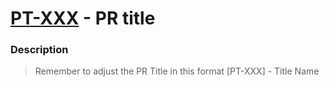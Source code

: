 # [PT-XXX](https://0xbase.atlassian.net/browse/PT-XXXX) - PR title

### Description

> Remember to adjust the PR Title in this format [PT-XXX] - Title Name
